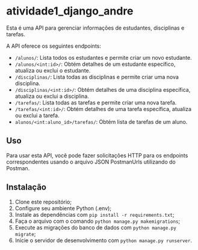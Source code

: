 # atividade1_django_andre

Esta é uma API para gerenciar informações de estudantes, disciplinas e tarefas.


A API oferece os seguintes endpoints:

- `/alunos/`: Lista todos os estudantes e permite criar um novo estudante.
- `/alunos/<int:id>/`: Obtém detalhes de um estudante específico, atualiza ou exclui o estudante.
- `/disciplinas/`: Lista todas as disciplinas e permite criar uma nova disciplina.
- `/disciplinas/<int:id>/`: Obtém detalhes de uma disciplina específica, atualiza ou exclui a disciplina.
- `/tarefas/`: Lista todas as tarefas e permite criar uma nova tarefa.
- `/tarefas/<int:id>/`: Obtém detalhes de uma tarefa específica, atualiza ou exclui a tarefa.
- `alunos/<int:aluno_id>/tarefas/`: Obtém lista de tarefas de um aluno.

## Uso

Para usar esta API, você pode fazer solicitações HTTP para os endpoints correspondentes usando o arquivo JSON PostmanUrls utilizando do Postman.

## Instalação

1. Clone este repositório;
2. Configure seu ambiente Python (.env);
3. Instale as dependências com `pip install -r requirements.txt`;
4. Faça o arquivo com o comando `python manage.py makemigrations`;
5. Execute as migrações do banco de dados com `python manage.py migrate`;
6. Inicie o servidor de desenvolvimento com `python manage.py runserver`.

